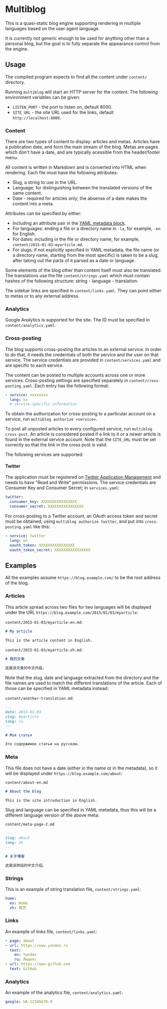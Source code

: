 Multiblog
=========

This is a quasi-static blog engine supporting rendering in multiple languages
based on the user agent language.

It is currently not generic enough to be used for anything other than a
personal blog, but the goal is to fully separate the appearance control from
the engine.

Usage
-----

The compiled program expects to find all the content under `content/`
directory.

Running `multiblog` will start an HTTP server for the content. The following
environment variables can be given:

- `LISTEN_PORT` - the port to listen on, default 8000.
- `SITE_URL` - the site URL used for the links, default `http://localhost:8000`.

### Content

There are two types of content to display: articles and metas. Articles have a
publication date, and form the main stream of the blog. Metas are pages which
don't have a date, and are typically acessible from the header/footer menu.

All content is written in Markdown and is converted into HTML when rendering.
Each file must have the following attributes:

* Slug, a string to use in the URL.
* Language, for distinguishing between the translated versions of the same
  content.
* Date - required for articles only; the absense of a date makes the content
  into a meta.

Attributes can be specified by either:

* Including an attribute pair in the [YAML metadata block][yaml-metadata].
* For languages: ending a file or a directory name in `-la`, for example, `-en`
  for English.
* For dates: including in the file or directory name, for example,
  `content/2015-01-03-myarticle.md`.
* For slugs: if not explicitly specified in YAML metadata, the file name (or a
  directory name, starting from the most specific) is taken to be a slug, after
  taking out the parts of it parsed as a date or language.

Some elements of the blog other than content itself must also be translated.
The translations use the file `content/strings.yaml` which must contain hashes
of the following structure: string - language - translation.

The sidebar links are specified in `content/links.yaml`. They can point either
to metas or to any external address.

### Analytics

Google Analytics is supported for the site. The ID must be specified in
`content/analytics.yaml`.

### Cross-posting

The blog supports cross-posting the articles to an external service. In order to
do that, it needs the credentials of both the service and the user on that
service. The service credentials are provided in `content/services.yaml` and are
specific to each service.

The content can be posted to multiple accounts across one or more services.
Cross-posting settings are specified separately in `content/cross-posting.yaml`.
Each entry has the following format:

```yaml
- service: xxxxxxxx
  lang: xx
  # service-specific information
```

To obtain the authorization for cross-posting to a particular account on a
service, run `multiblog authorize <service>`.

To post all unposted articles to every configured service, run `multiblog
cross-post`. An article is considered posted if a link to it or a _newer_
article is found in the external service account. Note that the `SITE_URL` must
be set correctly so that the link in the cross post is valid.

The following services are supported:

#### Twitter

The application must be registered
on [Twitter Application Management](https://apps.twitter.com/) and needs to have
"Read and Write" permissions. The service credentials are Consumer Key and
Consumer Secret; in `services.yaml`:

```yaml
twitter:
  consumer_key: XXXXXXXXXXXXXXXX
  consumer_secret: XXXXXXXXXXXXXXXX
```

For cross-posting to a Twitter account, an OAuth access token and secret must be
obtained, using `multiblog authorize twitter`, and put into `cross-posting.yaml`
like this:

```yaml
- service: twitter
  lang: en
  oauth_token: XXXXXXXXXXXXXXXX
  oauth_token_secret: XXXXXXXXXXXXXXXX
```

Examples
--------

All the examples assume `https://blog.example.com/` to be the root address of
the blog.

### Articles

This article spread across two files for two languages will be displayed under
the URL `https://blog.example.com/2015/01/03/myarticle`:

`content/2015-01-03/myarticle-en.md`:

```markdown
# My article

This is the article content in English.
```

`content/2015-01-03/myarticle-zh.md`:

```markdown
# 我的文章

这是该文章的中文内容。
```

Note that the slug, date and language extracted from the directory and the file
names are used to match the different translations of the article. Each of those
can be specified in YAML metadata instead:

`content/another-translation.md`:

```markdown
---
date: 2015-01-03
slug: myarticle
lang: ru
---

# Моя статья

Это содержимое статьи на русском.
```

### Meta

This file does not have a date (either in the name or in the metadata), so it
will be displayed under `https://blog.example.com/about`:

`content/about-en.md`

```markdown
# About the blog

This is the site introduction in English.
```

Slug and language can be specified in YAML metadata, thus this will be a
different language version of the above meta:

`content/meta-page-2.md`

```markdown
---
slug: about
lang: zh
---

# 关于博客

这是该网站的中文介绍。
```

### Strings

This is an example of string translation file, `content/strings.yaml`:

```yaml
home:
  en: Home
  zh: 首页
```

### Links

An example of links file, `content/links.yaml`:

```yaml
- page: about
- url: https://www.yandex.ru
  text:
    en: Yandex
    ru: Яндекс
- url: https://www.github.com
  text: GitHub
```

### Analytics

An example of the analytics file, `content/analytics.yaml`:

```yaml
google: UA-12345678-9
```

[yaml-metadata]: http://johnmacfarlane.net/pandoc/demo/example9/pandocs-markdown.html#extension-yaml_metadata_block
